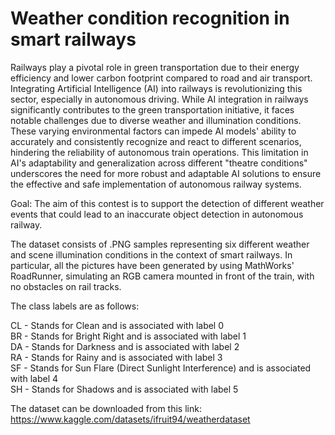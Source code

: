 # Weather condition recognition in smart railways

Railways play a pivotal role in green transportation due to their energy efficiency and lower carbon footprint compared to road and air transport. Integrating Artificial Intelligence (AI) into railways is revolutionizing this sector, especially in autonomous driving. While AI integration in railways significantly contributes to the green transportation initiative, it faces notable challenges due to diverse weather and illumination conditions. These varying environmental factors can impede AI models' ability to accurately and consistently recognize and react to different scenarios, hindering the reliability of autonomous train operations. This limitation in AI's adaptability and generalization across different "theatre conditions" underscores the need for more robust and adaptable AI solutions to ensure the effective and safe implementation of autonomous railway systems.

Goal: The aim of this contest is to support the detection of different weather events that could lead to an inaccurate object detection in autonomous railway.

The dataset consists of .PNG samples representing six different weather and scene illumination conditions in the context of smart railways. In particular, all the pictures have been generated by using MathWorks' RoadRunner, simulating an RGB camera mounted in front of the train, with no obstacles on rail tracks.

The class labels are as follows:

CL - Stands for Clean and is associated with label 0  
BR - Stands for Bright Right and is associated with label 1  
DA - Stands for Darkness and is associated with label 2  
RA - Stands for Rainy and is associated with label 3  
SF - Stands for Sun Flare (Direct Sunlight Interference) and is associated with label 4  
SH - Stands for Shadows and is associated with label 5


The dataset can be downloaded from this link: https://www.kaggle.com/datasets/ifruit94/weatherdataset
